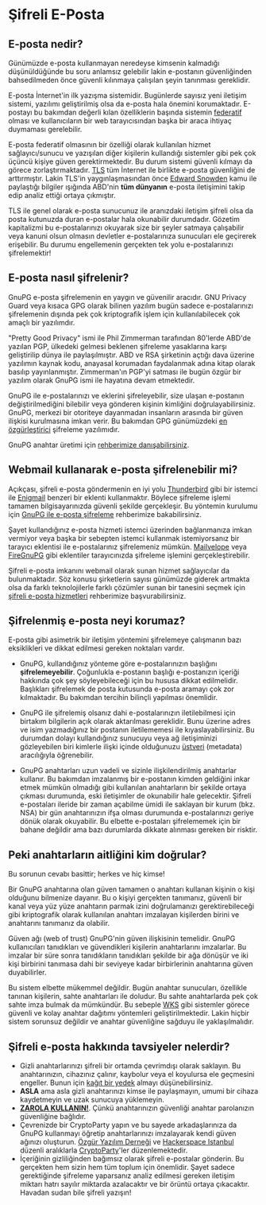 # Şifreli E-Posta

<!-- toc -->

## E-posta nedir?

Günümüzde e-posta kullanmayan neredeyse kimsenin kalmadığı düşünüldüğünde bu soru anlamsız gelebilir lakin e-postanın güvenliğinden bahsedilmeden önce güvenli kılınmaya çalışılan şeyin tanınması gereklidir.

E-posta İnternet'in ilk yazışma sistemidir. Bugünlerde sayısız yeni iletişim sistemi, yazılımı geliştirilmiş olsa da e-posta hala önemini korumaktadır. E-postayı bu bakımdan değerli kılan özelliklerin başında sistemin [federatif](https://en.wikipedia.org/wiki/Federation_%28information_technology%29) olması ve kullanıcıların bir web tarayıcısından başka bir araca ihtiyaç duymaması gerelebilir.

E-posta federatif olmasının bir özelliği olarak kullanılan hizmet sağlayıcı/sunucu ve yazışılan diğer kişilerin kullandığı sistemler gibi pek çok üçüncü kişiye güven gerektirmektedir. Bu durum sistemi güvenli kılmayı da görece zorlaştırmaktadır. [TLS](https://tr.wikipedia.org/wiki/Transport_Layer_Security) tüm İnternet ile birlikte e-posta güvenliğini de arttırmıştır. Lakin TLS'in yaygınlaşmasından önce [Edward Snowden](https://en.wikipedia.org/wiki/Edward_Snowden) kamu ile paylaştığı bilgiler ışığında ABD'nin **tüm dünyanın** e-posta iletişimini takip edip analiz ettiği ortaya çıkmıştır.

TLS ile genel olarak e-posta sunucunuz ile aranızdaki iletişim şifreli olsa da posta kutunuzda duran e-postalar hala okunabilir durumdadır. Gözetim kapitalizmi bu e-postalarınızı okuyarak size bir şeyler satmaya çalışabilir veya kanuni olsun olmasın devletler e-postalarınıza sunucuları ele geçirerek erişebilir. Bu durumu engellemenin gerçekten tek yolu e-postalarınızı şifrelemektir!


## E-posta nasıl şifrelenir?

GnuPG e-posta şifrelemenin en yaygın ve güvenilir aracıdır. GNU Privacy Guard veya kısaca GPG olarak bilinen yazılım bugün sadece e-postalarınızı şifrelemenin dışında pek çok kriptografik işlem için kullanılabilecek çok amaçlı bir yazılımdır.

"Pretty Good Privacy" ismi ile Phil Zimmerman tarafından 80'lerde ABD'de yazılan PGP, ülkedeki gelmesi beklenen şifreleme yasaklarına karşı geliştirilip dünya ile paylaşılmıştır. ABD ve RSA şirketinin açtığı dava üzerine yazılımın kaynak kodu, anayasal korumadan faydalanmak adına kitap olarak basılıp yayınlanmıştır. Zimmerman'ın PGP'yi satması ile bugün özgür bir yazılım olarak GnuPG ismi ile hayatına devam etmektedir.

GnuPG ile e-postalarınızı ve eklerini şifreleyebilir, size ulaşan e-postanın değiştirilmediğini bilebilir veya gönderen kişinin kimliğini doğrulayabilirsiniz. GnuPG, merkezi bir otoriteye dayanmadan insanların arasında bir güven ilişkisi kurulmasına imkan verir. Bu bakımdan GPG günümüzdeki [en özgürleştirici](https://oyd.org.tr/en/articles/defense-of-gpg/) şifreleme yazılımıdır.

GnuPG anahtar üretimi için [rehberimize danışabilirsiniz](gpg/gpg-anahtar-uretimi.md).


## Webmail kullanarak e-posta şifrelenebilir mi?

Açıkçası, şifreli e-posta göndermenin en iyi yolu [Thunderbird](https://www.thunderbird.net/en-US/) gibi bir istemci ile [Enigmail](https://www.enigmail.net) benzeri bir eklenti kullanmaktır. Böylece şifreleme işlemi tamamen bilgisayarınızda güvenli şekilde gerçekleşir. Bu yöntemin kurulumu için [GnuPG ile e-posta şifreleme](thunderbird_enigmail.md) rehberimize bakabilirsiniz.

Şayet kullandığınız e-posta hizmeti istemci üzerinden bağlanmanıza imkan vermiyor veya başka bir sebepten istemci kullanmak istemiyorsanız bir tarayıcı eklentisi ile e-postalarınız şifrelemeniz mümkün. [Mailvelope](https://www.mailvelope.com/en/) veya [FireGnuPG](http://tr.getfiregpg.org/s/home) gibi eklentiler tarayıcınızda şifreleme işlemini gerçekleştirebilir.

Şifreli e-posta imkanını webmail olarak sunan hizmet sağlayıcılar da bulunmaktadır. Söz konusu şirketlerin sayısı günümüzde giderek artmakta olsa da farklı teknolojilerle farklı çözümler sunan bir tanesini seçmek için [şifreli e-posta hizmetleri](sifreli-eposta-hizmetleri.md) rehberimize başvurabilirsiniz.


## Şifrelenmiş e-posta neyi korumaz?

E-posta gibi asimetrik bir iletişim yöntemini şifrelemeye çalışmanın bazı eksiklikleri ve dikkat edilmesi gereken noktaları vardır.

* GnuPG, kullandığınız yönteme göre e-postalarınızın başlığını **şifrelemeyebilir**. Çoğunlukla e-postanın başlığı e-postanızın içeriği hakkında çok şey söyleyebileceği için bu hususa dikkat edilmelidir. Başlıkları şifrelemek de posta kutusunda e-posta aramayı çok zor kılmaktadır. Bu bakımdan tercihin bilinçli yapılması önemlidir.

* GnuPG ile şifrelemiş olsanız dahi e-postalarınızın iletilebilmesi için birtakım bilgilerin açık olarak aktarılması gereklidir. Bunu üzerine adres ve isim yazmadığınız bir postanın iletilememesi ile kıyaslayabilirsiniz. Bu durumdan dolayı kullandığınız sunucuyu veya ağ iletişiminizi gözleyebilen biri kimlerle ilişki içinde olduğunuzu [üstveri](https://en.wikipedia.org/wiki/Metadata) (metadata) aracılığıyla öğrenebilir.

* GnuPG anahtarları uzun vadeli ve sizinle ilişkilendirilmiş anahtarlar kullanır. Bu bakımdan imzalanmış bir e-postanın kimden geldiğini inkar etmek mümkün olmadığı gibi kullanılan anahtarların bir şekilde ortaya çıkması durumunda, eski iletişimler de okunabilir hale gelecektir. Şifreli e-postaları ileride bir zaman açabilme ümidi ile saklayan bir kurum (bkz. NSA) bir gün anahtarınızın ifşa olması durumunda e-postalarınızı geriye dönük olarak okuyabilir. Bu elbette e-postaları şifrelememek için bir bahane değildir ama bazı durumlarda dikkate alınması gereken bir risktir.


## Peki anahtarların aitliğini kim doğrular?

Bu sorunun cevabı basittir; herkes ve hiç kimse!

Bir GnuPG anahtarına olan güven tamamen o anahtarı kullanan kişinin o kişi olduğunu bilmenize dayanır. Bu o kişiyi gerçekten tanımanız, güvenli bir kanal veya yüz yüze anahtarın parmak izini doğrulamanızı gerektirebileceği gibi kriptografik olarak kullanılan anahtarı imzalayan kişilerden birini ve anahtarını tanımanız da olabilir.

Güven ağı (web of trust) GnuPG'nin güven ilişkisinin temelidir. GnuPG kullanıcıları tanıdıkları ve güvendikleri kişilerin anahtarlarını imzalarlar. Bu imzalar bir süre sonra tanıdıkların tanıdıkları şekilde bir ağa dönüşür ve iki kişi birbirini tanımasa dahi bir seviyeye kadar birbirlerinin anahtarına güven duyabilirler.

Bu sistem elbette mükemmel değildir. Bugün anahtar sunucuları, özellikle tanınan kişilerin, sahte anahtarları ile doludur. Bu sahte anahtarlarda pek çok sahte imza bulmak da mümkündür. Bu sebeple [WKS](https://www.gnupg.org/documentation/manuals/gnupg/gpg_002dwks_002dserver.html) gibi sistemler görece güvenli ve kolay anahtar dağıtımı yöntemleri geliştirilmektedir. Lakin hiçbir sistem sorunsuz değildir ve anahtar güvenliğine sağduyu ile yaklaşılmalıdır.


## Şifreli e-posta hakkında tavsiyeler nelerdir?

* Gizli anahtarlarınızı şifreli bir ortamda çevrimdışı olarak saklayın. Bu anahtarınızın, cihazınız çalınır, kaybolur veya el koyulursa ele geçmesini engeller. Bunun için [kağıt bir yedek](gpg/paperbackup.md) almayı düşünebilirsiniz.
* **ASLA** ama asla gizli anahtarınızı kimse ile paylaşmayın, umumi bir cihaza kaydetmeyin ve uzak sunucuya yüklemeyin.
* **[ZAROLA KULLANIN!](https://zarola.oyd.org.tr)**. Çünkü anahtarınızın güvenliği anahtar parolanızın güvenliğine bağlıdır.
* Çevrenizde bir CryptoParty yapın ve bu sayede arkadaşlarınıza da GnuPG kullanmayı öğretip anahtarlarınızı imzalayarak kendi güven ağınızı oluşturun. [Özgür Yazılım Derneği](https://oyd.org.tr) ve [Hackerspace Istanbul](https://hackerspace.ist) düzenli aralıklarla [CryptoParty](https://cryptoparty.online)'ler düzenlemektedir.
* İçeriğinin gizliliğinden bağımsız olarak şifreli e-postalar gönderin. Bu gerçekten hem sizin hem tüm toplum için önemlidir. Şayet sadece gerektiğinde şifreleme yaparsanız analiz edilmesi gereken iletişim miktarı hatrı sayılır miktarda azalacaktır ve bir örüntü ortaya çıkacaktır. Havadan sudan bile şifreli yazışın!

